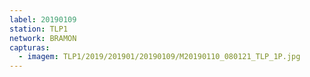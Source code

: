 ```yaml
---
label: 20190109
station: TLP1
network: BRAMON
capturas:
  - imagem: TLP1/2019/201901/20190109/M20190110_080121_TLP_1P.jpg
---
```

